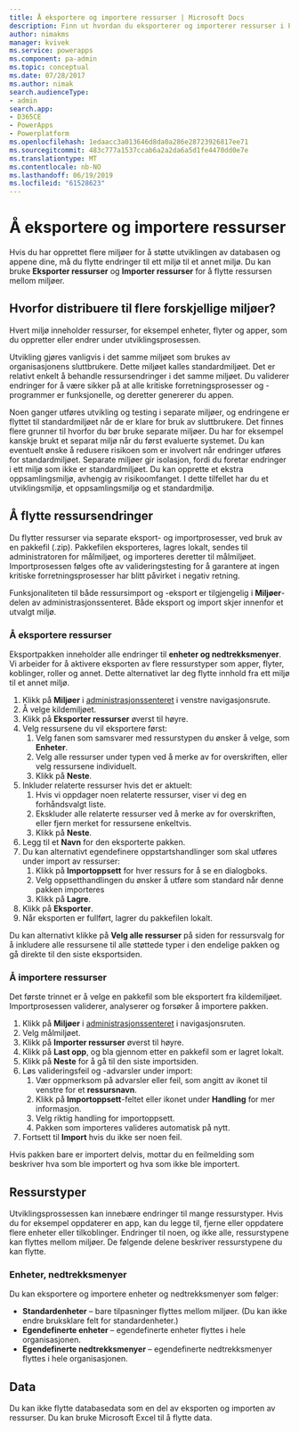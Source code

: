 ```yaml
---
title: Å eksportere og importere ressurser | Microsoft Docs
description: Finn ut hvordan du eksporterer og importerer ressurser i PowerApps
author: nimakms
manager: kvivek
ms.service: powerapps
ms.component: pa-admin
ms.topic: conceptual
ms.date: 07/28/2017
ms.author: nimak
search.audienceType:
- admin
search.app:
- D365CE
- PowerApps
- Powerplatform
ms.openlocfilehash: 1edaacc3a013646d8da0a286e28723926817ee71
ms.sourcegitcommit: 483c777a1537ccab6a2a2da6a5d1fe4470dd0e7e
ms.translationtype: MT
ms.contentlocale: nb-NO
ms.lasthandoff: 06/19/2019
ms.locfileid: "61528623"
---
```

# <a name="export-and-import-resources"></a>Å eksportere og importere ressurser
Hvis du har opprettet flere miljøer for å støtte utviklingen av databasen og appene dine, må du flytte endringer til ett miljø til et annet miljø. Du kan bruke **Eksporter ressurser** og **Importer ressurser** for å flytte ressursen mellom miljøer.

## <a name="why-use-multiple-environments"></a>Hvorfor distribuere til flere forskjellige miljøer?
Hvert miljø inneholder ressurser, for eksempel enheter, flyter og apper, som du oppretter eller endrer under utviklingsprosessen. 

Utvikling gjøres vanligvis i det samme miljøet som brukes av organisasjonens sluttbrukere. Dette miljøet kalles standardmiljøet. Det er relativt enkelt å behandle ressursendringer i det samme miljøet. Du validerer endringer for å være sikker på at alle kritiske forretningsprosesser og -programmer er funksjonelle, og deretter genererer du appen.

Noen ganger utføres utvikling og testing i separate miljøer, og endringene er flyttet til standardmiljøet når de er klare for bruk av sluttbrukere. Det finnes flere grunner til hvorfor du bør bruke separate miljøer. Du har for eksempel kanskje brukt et separat miljø når du først evaluerte systemet. Du kan eventuelt ønske å redusere risikoen som er involvert når endringer utføres for standardmiljøet. Separate miljøer gir isolasjon, fordi du foretar endringer i ett miljø som ikke er standardmiljøet. Du kan opprette et ekstra oppsamlingsmiljø, avhengig av risikoomfanget. I dette tilfellet har du et utviklingsmiljø, et oppsamlingsmiljø og et standardmiljø.

## <a name="moving-resource-changes"></a>Å flytte ressursendringer
Du flytter ressurser via separate eksport- og importprosesser, ved bruk av en pakkefil (.zip). Pakkefilen eksporteres, lagres lokalt, sendes til administratoren for målmiljøet, og importeres deretter til målmiljøet. Importprosessen følges ofte av valideringstesting for å garantere at ingen kritiske forretningsprosesser har blitt påvirket i negativ retning.

Funksjonaliteten til både ressursimport og -eksport er tilgjengelig i **Miljøer**-delen av administrasjonssenteret. Både eksport og import skjer innenfor et utvalgt miljø.

### <a name="export-resources"></a>Å eksportere ressurser
Eksportpakken inneholder alle endringer til **enheter og nedtrekksmenyer**. Vi arbeider for å aktivere eksporten av flere ressurstyper som apper, flyter, koblinger, roller og annet. Dette alternativet lar deg flytte innhold fra ett miljø til et annet miljø.

1. Klikk på **Miljøer** i [administrasjonssenteret](https://admin.powerapps.com) i venstre navigasjonsrute.
2. Å velge kildemiljøet.
3. Klikk på **Eksporter ressurser** øverst til høyre.
4. Velg ressursene du vil eksportere først:
   1. Velg fanen som samsvarer med ressurstypen du ønsker å velge, som **Enheter**.
   2. Velg alle ressurser under typen ved å merke av for overskriften, eller velg ressursene individuelt.
   3. Klikk på **Neste**.
5. Inkluder relaterte ressurser hvis det er aktuelt:
   1. Hvis vi oppdager noen relaterte ressurser, viser vi deg en forhåndsvalgt liste.
   2. Ekskluder alle relaterte ressurser ved å merke av for overskriften, eller fjern merket for ressursene enkeltvis.
   3. Klikk på **Neste**.
6. Legg til et **Navn** for den eksporterte pakken.
7. Du kan alternativt egendefinere oppstartshandlinger som skal utføres under import av ressurser:
   1. Klikk på **Importoppsett** for hver ressurs for å se en dialogboks.
   2. Velg oppsetthandlingen du ønsker å utføre som standard når denne pakken importeres
   3. Klikk på **Lagre**.
8. Klikk på **Eksporter**.
9. Når eksporten er fullført, lagrer du pakkefilen lokalt.

Du kan alternativt klikke på **Velg alle ressurser** på siden for ressursvalg for å inkludere alle ressursene til alle støttede typer i den endelige pakken og gå direkte til den siste eksportsiden.

### <a name="import-resources"></a>Å importere ressurser
Det første trinnet er å velge en pakkefil som ble eksportert fra kildemiljøet. Importprosessen validerer, analyserer og forsøker å importere pakken.

1. Klikk på **Miljøer** i [administrasjonssenteret](https://admin.powerapps.com) i navigasjonsruten.
2. Velg målmiljøet.
3. Klikk på **Importer ressurser** øverst til høyre.
4. Klikk på **Last opp**, og bla gjennom etter en pakkefil som er lagret lokalt.
5. Klikk på **Neste** for å gå til den siste importsiden.
6. Løs valideringsfeil og -advarsler under import:
   1. Vær oppmerksom på advarsler eller feil, som angitt av ikonet til venstre for et **ressursnavn**.
   2. Klikk på **Importoppsett**-feltet eller ikonet under **Handling** for mer informasjon.
   3. Velg riktig handling for importoppsett.
   4. Pakken som importeres valideres automatisk på nytt.
7. Fortsett til **Import** hvis du ikke ser noen feil.

Hvis pakken bare er importert delvis, mottar du en feilmelding som beskriver hva som ble importert og hva som ikke ble importert.

## <a name="resource-types"></a>Ressurstyper
Utviklingsprossessen kan innebære endringer til mange ressurstyper. Hvis du for eksempel oppdaterer en app, kan du legge til, fjerne eller oppdatere flere enheter eller tilkoblinger. Endringer til noen, og ikke alle, ressurstypene kan flyttes mellom miljøer. De følgende delene beskriver ressurstypene du kan flytte.

### <a name="entities-picklists"></a>Enheter, nedtrekksmenyer
Du kan eksportere og importere enheter og nedtrekksmenyer som følger:

* **Standardenheter** – bare tilpasninger flyttes mellom miljøer. (Du kan ikke endre bruksklare felt for standardenheter.)
* **Egendefinerte enheter** – egendefinerte enheter flyttes i hele organisasjonen.
* **Egendefinerte nedtrekksmenyer** – egendefinerte nedtrekksmenyer flyttes i hele organisasjonen.

## <a name="data"></a>Data
Du kan ikke flytte databasedata som en del av eksporten og importen av ressurser. Du kan bruke Microsoft Excel til å flytte data. 

